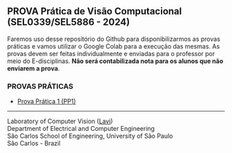  
 ## PROVA Prática de Visão Computacional (SEL0339/SEL5886 - 2024)
 
 Faremos uso desse repositório do Github para disponibilizarmos as provas práticas e vamos utilizar o Google Colab para a execução das mesmas. As provas devem ser feitas individualmente e enviadas para o professor por meio do E-disciplinas. **Não será contabilizada nota para os alunos que não enviarem a prova**. 

### PROVAS PRÁTICAS

 - [Prova Prática 1 (PP1)](PP1/Prova_prática_SEL0339_SEL5886_(2024).ipynb)
---

Laboratory of Computer Vision ([Lavi](http://iris.sel.eesc.usp.br/lavi/))  
Department of Electrical and Computer Engineering  
São Carlos School of Engineering, University of São Paulo  
São Carlos - Brazil
